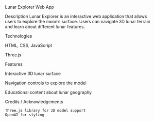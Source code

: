 Lunar Explorer Web App

Description
Lunar Explorer is an interactive web application that allows users to explore the moon’s surface. Users can navigate 3D lunar terrain and learn about different lunar features.

Technologies

HTML, CSS, JavaScript

Three.js

Features

Interactive 3D lunar surface

Navigation controls to explore the model

Educational content about lunar geography

Credits / Acknowledgements

    Three.js library for 3D model support
    OpenAI for styling
    
